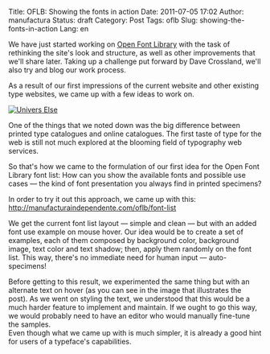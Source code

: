 Title: OFLB: Showing the fonts in action
Date: 2011-07-05 17:02
Author: manufactura
Status: draft
Category: Post
Tags: oflb
Slug: showing-the-fonts-in-action
Lang: en

We have just started working on [Open Font
Library](http://openfontlibrary.org) with the task of rethinking the
site's look and structure, as well as other improvements that we'll
share later. Taking up a challenge put forward by Dave Crossland, we'll
also try and blog our work process.

As a result of our first impressions of the current website and other
existing type websites, we came up with a few ideas to work on.

[![Univers Else]({static}/media/univers-else-300x159.png "univers-else")]({static}/media/univers-else.png)

One of the things that we noted down was the big difference between
printed type catalogues and online catalogues. The first taste of type
for the web is still not much explored at the blooming field of
typography web services.

So that's how we came to the formulation of our first idea for the Open
Font Library font list: How can you show the available fonts and
possible use cases — the kind of font presentation you always find in
printed specimens?

In order to try it out this approach, we came up with this:
<http://manufacturaindependente.com/oflb/font-list>

We get the current font list layout — simple and clean — but with an
added font use example on mouse hover. Our idea would be to create a set
of examples, each of them composed by background color, background
image, text color and text shadow; then, apply them randomly on the font
list. This way, there's no immediate need for human input —
auto-specimens!

Before getting to this result, we experimented the same thing but with
an alternate text on hover (as you can see in the image that illustrates
the post). As we went on styling the text, we understood that this would
be a much harder feature to implement and maintain. If we ought to go
this way, we would probably need to have an editor who would manually
fine-tune the samples.  
Even though what we came up with is much simpler, it is already a good
hint for users of a typeface's capabilities.

